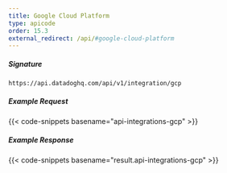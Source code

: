 ```yaml
---
title: Google Cloud Platform
type: apicode
order: 15.3
external_redirect: /api/#google-cloud-platform
---
```


##### Signature
`https://api.datadoghq.com/api/v1/integration/gcp`

##### Example Request
{{< code-snippets basename="api-integrations-gcp" >}}

##### Example Response
{{< code-snippets basename="result.api-integrations-gcp" >}}

